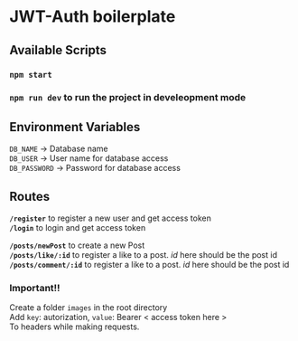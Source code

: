 # JWT-Auth boilerplate

## Available Scripts  
### `npm start`
### `npm run dev` to run the project in develeopment mode  

## Environment Variables  
`DB_NAME` -> Database name    
`DB_USER` -> User name for database access  
`DB_PASSWORD` -> Password for database access  

## Routes
 **`/register`** to register a new user and get access token   
**`/login`** to login and get access token

**`/posts/newPost`** to create a new Post  
**`/posts/like/:id`** to register a like to a post. *id* here should be the post id  
**`/posts/comment/:id`** to register a like to a post. *id* here should be the post id


### **Important!!**  
Create a folder `images` in the root directory  
Add `key`: autorization, `value`: Bearer < access token here >  
To headers while making requests.

